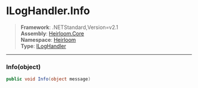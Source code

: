 # ILogHandler.Info

> **Framework**: .NETStandard,Version=v2.1  
> **Assembly**: [Heirloom.Core][0]  
> **Namespace**: [Heirloom][0]  
> **Type**: [ILogHandler][1]  

--------------------------------------------------------------------------------

### Info(object)

```cs
public void Info(object message)
```

[0]: ..\Heirloom.Core.md
[1]: Heirloom.ILogHandler.md
